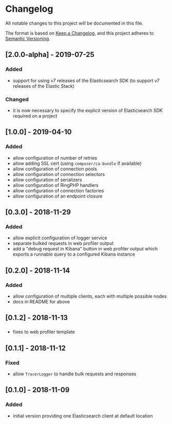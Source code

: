 # Changelog
All notable changes to this project will be documented in this file.

The format is based on [Keep a Changelog](https://keepachangelog.com/en/1.0.0/),
and this project adheres to [Semantic Versioning](https://semver.org/spec/v2.0.0.html).

## [2.0.0-alpha] - 2019-07-25
### Added
- support for using v7 releases of the Elasticsearch SDK (to support v7 releases of the Elastic Stack)
### Changed
- it is now necessary to specify the explicit version of Elasticsearch SDK required on a project

## [1.0.0] - 2019-04-10
### Added
- allow configuration of number of retries
- allow adding SSL cert (using `composer/ca-bundle` if available)
- allow configuration of connection pools
- allow configuration of connection selectors
- allow configuration of serializers
- allow configuration of RingPHP handlers
- allow configuration of connection factories
- allow configuration of an endpoint closure

## [0.3.0] - 2018-11-29
### Added
- allow explicit configuration of logger service
- separate bulked requests in web profiler output
- add a "debug request in Kibana" button in web profiler output which exports a runnable query to a configured Kibana instance

## [0.2.0] - 2018-11-14
### Added
- allow configuration of multiple clients, each with multiple possible nodes
- docs in README for above

## [0.1.2] - 2018-11-13
###
- fixes to web profiler template

## [0.1.1] - 2018-11-12
### Fixed
- allow `TracerLogger` to handle bulk requests and responses

## [0.1.0] - 2018-11-09
### Added
- initial version providing one Elasticsearch client at default location
